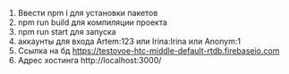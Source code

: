 1) Ввести npm i для установки пакетов
2) npm run build для компиляции проекта
3) npm run start для запуска
4) аккаунты для входа Artem:123 или Irina:Irina или Anonym:1
5) Ссылка на бд https://testovoe-htc-middle-default-rtdb.firebaseio.com
6) Адрес хостинга http://localhost:3000/
